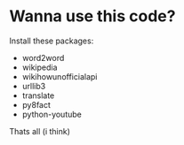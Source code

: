 # Wanna use this code?
Install these packages:
* word2word
* wikipedia
* wikihowunofficialapi
* urllib3
* translate
* py8fact
* python-youtube


Thats all (i think)
